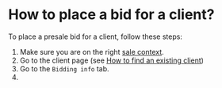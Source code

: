 # How to place a bid for a client?

To place a presale bid for a client, follow these steps:
1. Make sure you are on the right [sale context](../sale/sale-context.md).
2. Go to the client page (see [How to find an existing client](../client/how-to-find-an-existing-client.md))
3. Go to the `Bidding info` tab.
4. 

